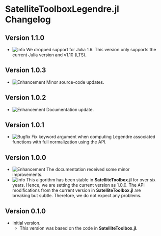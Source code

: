 SatelliteToolboxLegendre.jl Changelog
=====================================

Version 1.1.0
-------------

- ![Info][badge-info] We dropped support for Julia 1.6. This version only supports the
  current Julia version and v1.10 (LTS).

Version 1.0.3
-------------

- ![Enhancement][badge-enhancement] Minor source-code updates.

Version 1.0.2
-------------

- ![Enhancement][badge-enhancement] Documentation update.

Version 1.0.1
-------------

- ![Bugfix][badge-bugfix] Fix keyword argument when computing Legendre associated functions
  with full normalization using the API.

Version 1.0.0
-------------

- ![Enhancement][badge-enhancement] The documentation received some minor improvements.
- ![Info][badge-info] This algorithm has been stable in **SatelliteToolbox.jl** for over six
  years. Hence, we are setting the current version as 1.0.0. The API modifications from the
  current version in **SatelliteToolbox.jl** are breaking but subtle. Therefore, we do not
  expect any problems.

Version 0.1.0
-------------

- Initial version.
  - This version was based on the code in **SatelliteToolbox.jl**.

[badge-breaking]: https://img.shields.io/badge/BREAKING-red.svg
[badge-deprecation]: https://img.shields.io/badge/Deprecation-orange.svg
[badge-feature]: https://img.shields.io/badge/Feature-green.svg
[badge-enhancement]: https://img.shields.io/badge/Enhancement-blue.svg
[badge-bugfix]: https://img.shields.io/badge/Bugfix-purple.svg
[badge-info]: https://img.shields.io/badge/Info-gray.svg

